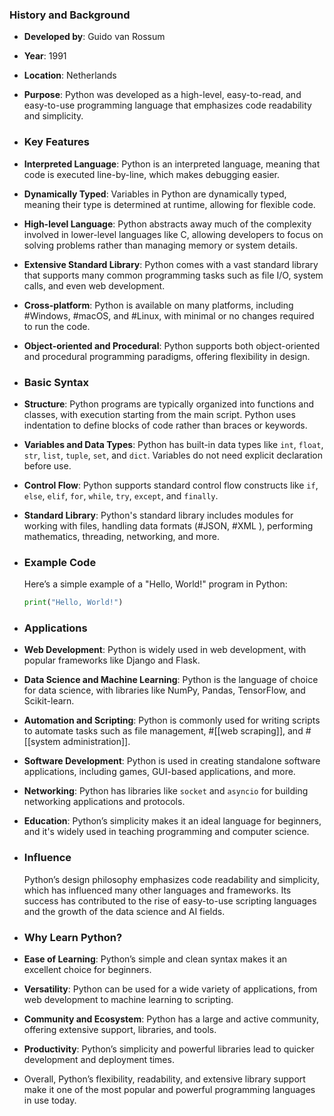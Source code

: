 ### **History and Background**
- **Developed by**: Guido van Rossum
- **Year**: 1991
- **Location**: Netherlands
- **Purpose**: Python was developed as a high-level, easy-to-read, and easy-to-use programming language that emphasizes code readability and simplicity.
- ### **Key Features**
- **Interpreted Language**: Python is an interpreted language, meaning that code is executed line-by-line, which makes debugging easier.
- **Dynamically Typed**: Variables in Python are dynamically typed, meaning their type is determined at runtime, allowing for flexible code.
- **High-level Language**: Python abstracts away much of the complexity involved in lower-level languages like C, allowing developers to focus on solving problems rather than managing memory or system details.
- **Extensive Standard Library**: Python comes with a vast standard library that supports many common programming tasks such as file I/O, system calls, and even web development.
- **Cross-platform**: Python is available on many platforms, including #Windows, #macOS, and #Linux, with minimal or no changes required to run the code.
- **Object-oriented and Procedural**: Python supports both object-oriented and procedural programming paradigms, offering flexibility in design.
- ### **Basic Syntax**
- **Structure**: Python programs are typically organized into functions and classes, with execution starting from the main script. Python uses indentation to define blocks of code rather than braces or keywords.
- **Variables and Data Types**: Python has built-in data types like `int`, `float`, `str`, `list`, `tuple`, `set`, and `dict`. Variables do not need explicit declaration before use.
- **Control Flow**: Python supports standard control flow constructs like `if`, `else`, `elif`, `for`, `while`, `try`, `except`, and `finally`.
- **Standard Library**: Python's standard library includes modules for working with files, handling data formats (#JSON, #XML ), performing mathematics, threading, networking, and more.
- ### **Example Code**
  Here’s a simple example of a "Hello, World!" program in Python:
  
  ```python
  print("Hello, World!")
  ```
- ### **Applications**
- **Web Development**: Python is widely used in web development, with popular frameworks like Django and Flask.
- **Data Science and Machine Learning**: Python is the language of choice for data science, with libraries like NumPy, Pandas, TensorFlow, and Scikit-learn.
- **Automation and Scripting**: Python is commonly used for writing scripts to automate tasks such as file management, #[[web scraping]], and #[[system administration]].
- **Software Development**: Python is used in creating standalone software applications, including games, GUI-based applications, and more.
- **Networking**: Python has libraries like `socket` and `asyncio` for building networking applications and protocols.
- **Education**: Python’s simplicity makes it an ideal language for beginners, and it's widely used in teaching programming and computer science.
- ### **Influence**
  Python’s design philosophy emphasizes code readability and simplicity, which has influenced many other languages and frameworks. Its success has contributed to the rise of easy-to-use scripting languages and the growth of the data science and AI fields.
- ### **Why Learn Python?**
- **Ease of Learning**: Python’s simple and clean syntax makes it an excellent choice for beginners.
- **Versatility**: Python can be used for a wide variety of applications, from web development to machine learning to scripting.
- **Community and Ecosystem**: Python has a large and active community, offering extensive support, libraries, and tools.
- **Productivity**: Python’s simplicity and powerful libraries lead to quicker development and deployment times.
- Overall, Python’s flexibility, readability, and extensive library support make it one of the most popular and powerful programming languages in use today.